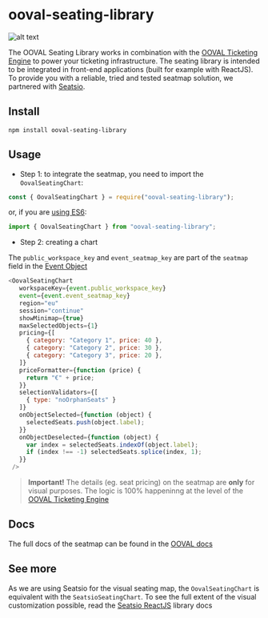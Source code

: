 # ooval-seating-library

![alt text](https://github.com/Coreeze/ooval-seating-library/blob/master/images/git-header-blue.png?raw=true)

The OOVAL Seating Library works in combination with the [OOVAL Ticketing Engine](https://ooval.readme.io) to power your ticketing infrastructure. 
The seating library is intended to be integrated in front-end applications (built for example with ReactJS). To provide you with a reliable, tried and tested seatmap solution, we partnered with [Seatsio](https://www.seats.io/).

## Install

```
npm install ooval-seating-library
```

## Usage

  - Step 1: to integrate the seatmap, you need to import the `OovalSeatingChart`:

```js
const { OovalSeatingChart } = require("ooval-seating-library");
```

or, if you are [using ES6](https://hacks.mozilla.org/2015/08/es6-in-depth-modules/):

```js
import { OovalSeatingChart } from "ooval-seating-library";
```

  - Step 2: creating a chart

The `public_workspace_key` and `event_seatmap_key` are part of the `seatmap` field in the [Event Object](https://ooval.readme.io/reference/the-event-object#the-seatmap-object)
```js
<OovalSeatingChart
   workspaceKey={event.public_workspace_key}
   event={event.event_seatmap_key}
   region="eu"
   session="continue"
   showMinimap={true}
   maxSelectedObjects={1}
   pricing={[
     { category: "Category 1", price: 40 },
     { category: "Category 2", price: 30 },
     { category: "Category 3", price: 20 },
   ]}
   priceFormatter={function (price) {
     return "€" + price;
   }}
   selectionValidators={[
     { type: "noOrphanSeats" }
   ]}
   onObjectSelected={function (object) {
     selectedSeats.push(object.label);
   }}
   onObjectDeselected={function (object) {
     var index = selectedSeats.indexOf(object.label);
     if (index !== -1) selectedSeats.splice(index, 1);
   }}
 />
```

> **Important!**
> The details (eg. seat pricing) on the seatmap are **only** for visual purposes. The logic is 100% happeninng at the level of the [OOVAL Ticketing Engine](https://ooval.readme.io)

## Docs
The full docs of the seatmap can be found in the [OOVAL docs]() 

## See more
As we are using Seatsio for the visual seating map, the `OovalSeatingChart` is equivalent with the `SeatsioSeatingChart`. To see the full extent of the visual customization possible, read the [Seatsio ReactJS](https://docs.seats.io/docs/renderer/embed-a-floor-plan) library docs
